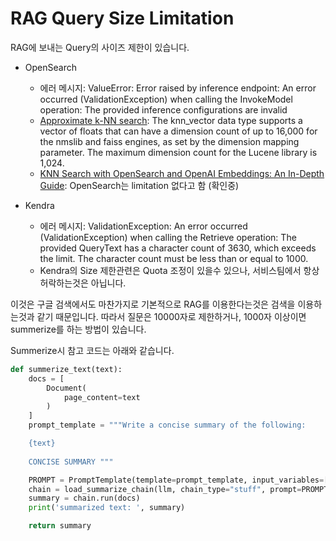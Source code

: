 # RAG Query Size Limitation

RAG에 보내는 Query의 사이즈 제한이 있습니다.

- OpenSearch
  - 에러 메시지: ValueError: Error raised by inference endpoint: An error occurred (ValidationException) when calling the InvokeModel operation: The provided inference configurations are invalid
  - [Approximate k-NN search](https://opensearch.org/docs/latest/search-plugins/knn/approximate-knn/): The knn_vector data type supports a vector of floats that can have a dimension count of up to 16,000 for the nmslib and faiss engines, as set by the dimension mapping parameter. The maximum dimension count for the Lucene library is 1,024.
  - [KNN Search with OpenSearch and OpenAI Embeddings: An In-Depth Guide](https://blog.reactivesearch.io/knn-search-with-opensearch-and-openai-embeddings-an-in-depth-guide): OpenSearch는 limitation 없다고 함 (확인중)

- Kendra
  - 에러 메시지: ValidationException: An error occurred (ValidationException) when calling the Retrieve operation: The provided QueryText has a character count of 3630, which exceeds the limit. The character count must be less than or equal to 1000.
  - Kendra의 Size 제한관련은 Quota 조정이 있을수 있으나, 서비스팀에서 항상 허락하는것은 아닙니다.

이것은 구글 검색에서도 마찬가지로 기본적으로 RAG를 이용한다는것은 검색을 이용하는것과 같기 때문입니다. 따라서 질문은 10000자로 제한하거나, 1000자 이상이면 summerize를 하는 방법이 있습니다.

Summerize시 참고 코드는 아래와 같습니다.

```python
def summerize_text(text):
    docs = [
        Document(
            page_content=text
        )
    ]
    prompt_template = """Write a concise summary of the following:

    {text}
                
    CONCISE SUMMARY """

    PROMPT = PromptTemplate(template=prompt_template, input_variables=["text"])
    chain = load_summarize_chain(llm, chain_type="stuff", prompt=PROMPT)
    summary = chain.run(docs)
    print('summarized text: ', summary)

    return summary
```

